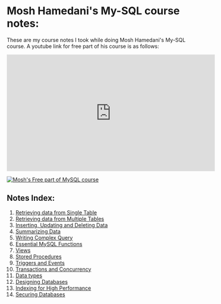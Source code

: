 # Mosh Hamedani's My-SQL course notes:
These are my course notes I took while doing Mosh Hamedani's My-SQL course. A youtube link for free part of his course is as follows:

<iframe width="560" height="315" src="https://www.youtube.com/embed/7S_tz1z_5bA" title="YouTube video player" frameborder="0" allow="accelerometer; autoplay; clipboard-write; encrypted-media; gyroscope; picture-in-picture" allowfullscreen></iframe>


[![Mosh's Free part of MySQL course](http://img.youtube.com/vi/7S_tz1z_5bA/0.jpg)](http://www.youtube.com/watch?v=7S_tz1z_5bA "Mosh's MySQL course (free part only)")

## Notes Index:
1. [Retrieving data from Single Table](1.%20Retrieving%20data%20from%20Single%20Table/1.%20Retrieving%20data%20from%20Single%20Table.md)
2. [Retrieving data from Multiple Tables](2.%20Retrieving%20data%20from%20Multiple%20Tables/2.%20Retrieving%20data%20from%20Multiple%20Tables.md)
3. [Inserting, Updating and Deleting Data](3.%20Inserting%2C%20Updating%20and%20Deleting%20Data/3.%20Inserting%2C%20Updating%20and%20Deleting%20Data.md)
4. [Summarizing Data](4.%20Summarizing%20Data/4.%20Summarizing%20Data.md)
5. [Writing Complex Query](5.%20Writing%20Complex%20Query/5.%20Writing%20Complex%20Query.md)
6. [Essential MySQL Functions](6.%20Essential%20MySQL%20Functions/6.%20Essential%20MySQL%20Functions.md)
7. [Views](7.%20Views/7.%20Views.md)
8. [Stored Procedures](8.%20Stored%20Procedures/8.%20Stored%20Procedures.md)
9. [Triggers and Events](9.%20Triggers%20and%20Events/9.%20Triggers%20and%20Events.md)
10. [Transactions and Concurrency](10.%20Transactions%20and%20Concurrency/10.%20Transactions%20and%20Concurrency.md)
11. [Data types](11.%20Data%20types/11.%20Data%20types.md)
12. [Designing Databases](12.%20Designing%20Databases/12.%20Designing%20Databases.md)
13. [Indexing for High Performance](13.%20Indexing%20for%20High%20Performance/13.%20Indexing%20for%20High%20Performance.md)
14. [Securing Databases](14.%20Securing%20Databases/14.%20Securing%20Databases.md)